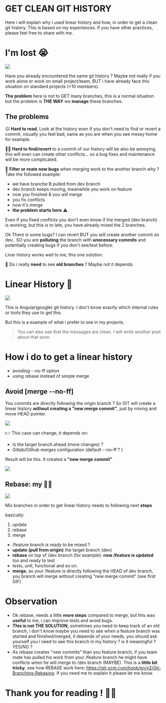 # GET CLEAN GIT HISTORY

Here i will explain why i used linear history and how, in order to get a clean git history. This is based on my experiences. If you have other practices, please feel free to share with me.

# I'm lost 😭

![](https://i.imgur.com/OG5Jlgb.png)

Have you already encountered the same git history ?
Maybe not really if you work alone or work on small project/team, BUT i have already face this situation on standard projects (>10 members).

**The problem** here is not to GET many branches, this is a normal situation but the problem is **THE WAY** we **manage** these branches.

## The problems 

😖 **Hard to read**, Look at the history even if you don't need to find or revert a commit, visually you feel bad, same as you are when you see messy home for example.

🕵️‍♂️ **Hard to find/revert** to a commit of our history will be also be annoying, this will even can create other conflicts... so a bug fixes and maintenance will be more complicated.

🐛 **Filter or reate new bugs** when merging work to the another branch why ? Take the followed example:


- we have branche B pulled from dev branch
- dev branch keeps moving, meanwhile you work on feature
- now you finished & you will merge
- you fix conflicts
- now it's merge
- **the problem starts here**  ⚠️

Even if you fixed conflicts you don't even know if the merged (dev branch) is working, but this is to late, you have already mixed the 2 branches.

Ok There is some bugs? I can revert BUT you will create another commit on dev.. SO you are **polluting** the branch with **unecessary commits** and potentially creating bugs if you don't see/test before. 

Linar history works well to me, this one solution.

🤔 Do i really **need** to see **old branches** ? Maybe not it depends


# Linear History 🙏

![](https://i.imgur.com/mK4IURp.png)

This is Angular(google) git history. I don't know exactly which internal rules or tools they use to get this.

But this is a example of what i prefer to see in my projects.

> You can also see that the messages are clean. I will write another post about that soon.


# How i do to get a linear history

- avoiding --no-ff option
- using rebase instead of simple merge

## Avoid [merge --no-ff]

You commits are directly following the origin branch ? So GIT will create a linear history **without creating a "new merge commit"**, just by mixing and move HEAD pointer.

![](https://i.imgur.com/e1pZ7xH.gif)

 👉 This case can change, it depends on:
- Is the target branch ahead (more changes) ?
- Gitlab/Github merges configuration (default --no-ff ? )

Result will be this. It created a **"new merge commit"**

![](https://i.imgur.com/hNZADrt.gif)


## Rebase: my 🦸‍♂️

![](https://i.imgur.com/hlt8M5c.gif)

Mix branches in order to get linear history needs to following next **steps**

basically:
1. update
2. rebase
3. merge

- /feature branch is ready to be mixed ?
- **update (pull from origin)** the target branch (dev)
- **rebase** on top of /dev branch (for example): **now /feature is updated** too and ready to test
- tests, unit, functional and so on.
- **merge**, as your /feature is directly following the HEAD of dev branch, you branch will merge without creating "new merge commit" (see first GIF).


# Observation

- Ok rebase, needs a little **more steps** compared to merge, but this was **useful** to me, i can improve tests and avoid bugs.
- **This is not THE SOLUTION**, sometimes you need to keep track of an old branch, i don't know maybe you need to see when a feature branch was started and finished/merged, it depends of your needs, you should ask yourself you i need to see this branch in my history ? is it meaningful ? YES/NO ?
- As rebase creates "new commits" than you feature branch, if you team mate has pulled his work from your /feature branch he might have conflicts when he will merge to /dev branch (MAYBE). This is a **little bit tricky**, see how REBASE work here: https://git-scm.com/book/en/v2/Git-Branching-Rebasing. If you need me to explain it please let me know.

# Thank you for reading ! 🙇‍♂️